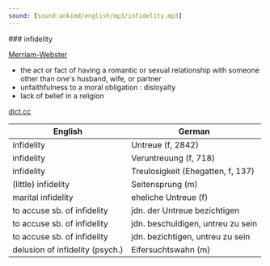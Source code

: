 ```yaml
---
sound: [sound:ankimd/english/mp3/infidelity.mp3]
---
```


\### infidelity

[Merriam-Webster](https://www.merriam-webster.com/dictionary/infidelity)

- the act or fact of having a romantic or sexual relationship with someone other than one's husband, wife, or partner
- unfaithfulness to a moral obligation : disloyalty
- lack of belief in a religion

[dict.cc](https://www.dict.cc/infidelity)

| English        | German       |
| -------------- | ------------ |
| infidelity | Untreue (f, 2842) |
| infidelity | Veruntreuung (f, 718) |
| infidelity | Treulosigkeit (Ehegatten, f, 137) |
| (little) infidelity | Seitensprung (m) |
| marital infidelity | eheliche Untreue (f) |
| to accuse sb. of infidelity | jdn. der Untreue bezichtigen |
| to accuse sb. of infidelity | jdn. beschuldigen, untreu zu sein |
| to accuse sb. of infidelity | jdn. bezichtigen, untreu zu sein |
| delusion of infidelity (psych.) | Eifersuchtswahn (m) |
